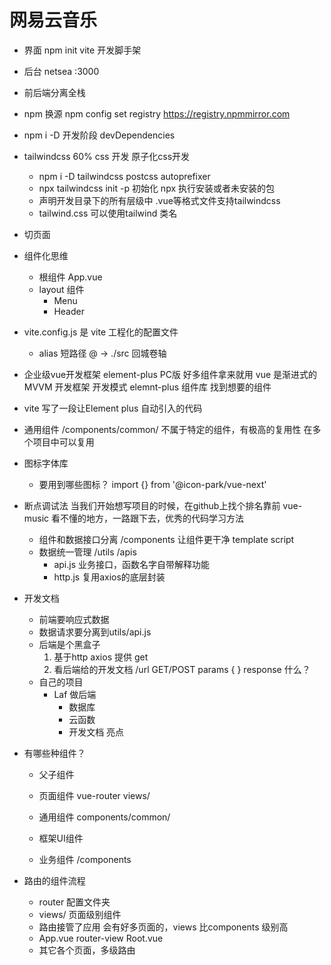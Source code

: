 # 网易云音乐

- 界面
  npm init vite 开发脚手架
- 后台
  netsea 
  :3000
- 前后端分离全栈
- npm 换源
  npm config set registry https://registry.npmmirror.com
- npm i -D 开发阶段 devDependencies
- tailwindcss 60% css 开发 原子化css开发 
  - npm i -D tailwindcss postcss autoprefixer   
  - npx tailwindcss init -p  初始化
      npx 执行安装或者未安装的包
  - 声明开发目录下的所有层级中 .vue等格式文件支持tailwindcss
  - tailwind.css
    可以使用tailwind 类名
- 切页面
- 组件化思维
    - 根组件 App.vue 
    - layout 组件
      - Menu
      - Header

- vite.config.js 是 vite 工程化的配置文件
    - alias 短路径 
        @ -> ./src 回城卷轴 

- 企业级vue开发框架 element-plus PC版
    好多组件拿来就用 
    vue 是渐进式的MVVM 开发框架 开发模式 
    elemnt-plus 组件库 找到想要的组件

- vite 写了一段让Element plus 自动引入的代码

- 通用组件
    /components/common/
    不属于特定的组件，有极高的复用性 在多个项目中可以复用 
- 图标字体库
    - 要用到哪些图标？
      import {} from '@icon-park/vue-next'

- 断点调试法
    当我们开始想写项目的时候，在github上找个排名靠前 vue-music 看不懂的地方，一路跟下去，优秀的代码学习方法
    - 组件和数据接口分离 /components
        让组件更干净 template script
    - 数据统一管理 /utils /apis
        - api.js
            业务接口，函数名字自带解释功能 
        - http.js 
            复用axios的底层封装 

- 开发文档
    - 前端要响应式数据
    - 数据请求要分离到utils/api.js
    - 后端是个黑盒子
        1. 基于http
            axios 提供 get
        2. 看后端给的开发文档
            /url GET/POST params { }
            response 什么？
    - 自己的项目
        - Laf 做后端
          - 数据库
          - 云函数
          - 开发文档 亮点

- 有哪些种组件？
    - 父子组件
    - 页面组件
        vue-router views/
    - 通用组件
        components/common/

    - 框架UI组件
    - 业务组件 /components

- 路由的组件流程
    - router 配置文件夹
    - views/ 页面级别组件
    - 路由接管了应用
        会有好多页面的，views 比components 级别高
    - App.vue router-view Root.vue
    - 其它各个页面，多级路由